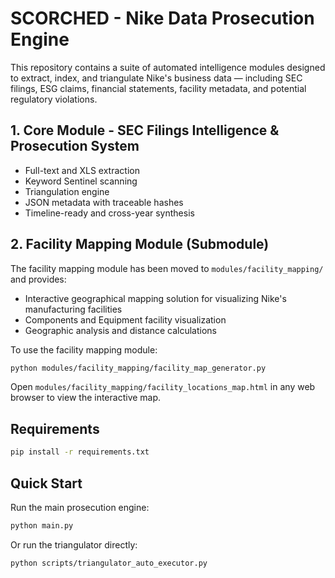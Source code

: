 # SCORCHED - Nike Data Prosecution Engine

This repository contains a suite of automated intelligence modules designed to extract, index, and triangulate Nike's business data — including SEC filings, ESG claims, financial statements, facility metadata, and potential regulatory violations.

## 1. Core Module - SEC Filings Intelligence & Prosecution System

- Full-text and XLS extraction
- Keyword Sentinel scanning
- Triangulation engine
- JSON metadata with traceable hashes
- Timeline-ready and cross-year synthesis

## 2. Facility Mapping Module (Submodule)

The facility mapping module has been moved to `modules/facility_mapping/` and provides:
- Interactive geographical mapping solution for visualizing Nike's manufacturing facilities
- Components and Equipment facility visualization
- Geographic analysis and distance calculations

To use the facility mapping module:
```bash
python modules/facility_mapping/facility_map_generator.py
```

Open `modules/facility_mapping/facility_locations_map.html` in any web browser to view the interactive map.

## Requirements

```bash
pip install -r requirements.txt
```

## Quick Start

Run the main prosecution engine:
```bash
python main.py
```

Or run the triangulator directly:
```bash
python scripts/triangulator_auto_executor.py
```
